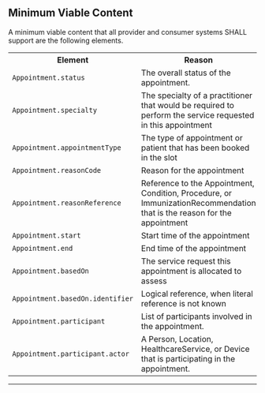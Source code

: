 ## Minimum Viable Content

A minimum viable content that all provider and consumer systems SHALL support are the following elements.

<table class="assets">
<tr>
<th width="30%">Element</th>
<th width="70%">Reason</th>
</tr>
<tr>
<td><code>Appointment.status</code></td>
<td>The overall status of the appointment.</td>
</tr>
<tr>
<td><code>Appointment.specialty</code></td>
<td>The specialty of a practitioner that would be required to perform the service requested in this appointment</td>
</tr>
<tr>
<td><code>Appointment.appointmentType</code></td>
<td>The type of appointment or patient that has been booked in the slot</td>
</tr>
<tr>
<td><code>Appointment.reasonCode</code></td>
<td>Reason for the appointment</td>
</tr>
<tr>
<td><code>Appointment.reasonReference</code></td>
<td>Reference to the Appointment, Condition, Procedure, or ImmunizationRecommendation that is the reason for the appointment</td>
</tr>
<tr>
<td><code>Appointment.start</code></td>
<td>Start time of the appointment </td>
</tr>
<tr>
<td><code>Appointment.end</code></td>
<td>End time of the appointment </td>
</tr>
<tr>
<td><code>Appointment.basedOn</code></td>
<td>The service request this appointment is allocated to assess</td>
</tr>
<tr>
<td><code>Appointment.basedOn.identifier</code></td>
<td>Logical reference, when literal reference is not known</td>
</tr>
<tr>
<td><code>Appointment.participant</code></td>
<td>List of participants involved in the appointment.</td>
</tr>
<tr>
<td><code>Appointment.participant.actor</code></td>
<td>A Person, Location, HealthcareService, or Device that is participating in the appointment.</td>
</tr>
</table>

---